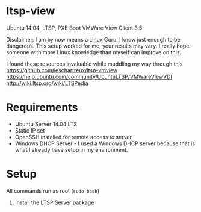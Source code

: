 # ltsp-view
Ubuntu 14.04, LTSP, PXE Boot VMWare View Client 3.5

Disclaimer: I am by now means a Linux Guru. I know just enough to be dangerous. This setup worked for me, your results may vary. I really hope someone with more Linux knowledge than myself can improve on this.

I found these resources invaluable while muddling my way through this
https://github.com/leschartreux/ltsp-vmview
https://help.ubuntu.com/community/UbuntuLTSP/VMWareViewVDI
http://wiki.ltsp.org/wiki/LTSPedia

# Requirements
* Ubuntu Server 14.04 LTS 
* Static IP set
* OpenSSH installed for remote access to server
* Windows DHCP Server - I used a Windows DHCP server because that is what I already have setup in my environment.

# Setup
All commands run as root (`sudo bash`)
1. Install the LTSP Server package
